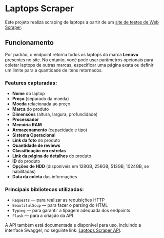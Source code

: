# Laptops Scraper

Este projeto realiza scraping de laptops a partir de um [site de testes de Web Scraper](https://webscraper.io/test-sites/e-commerce/static/computers).

## Funcionamento

Por padrão, o endpoint retorna todos os laptops da marca **Lenovo** presentes no site. No entanto, você pode usar parâmetros opcionais para coletar laptops de outras marcas, especificar uma página exata ou definir um limite para a quantidade de itens retornados.

### Features capturadas:
- **Nome** do laptop
- **Preço** (separado da moeda)
- **Moeda** relacionada ao preço
- **Marca** do produto
- **Dimensões** (altura, largura, profundidade)
- **Processador**
- **Memória RAM**
- **Armazenamento** (capacidade e tipo)
- **Sistema Operacional**
- **Link da foto** do produto
- **Quantidade de reviews**
- **Classificação em estrelas**
- **Link da página de detalhes** do produto
- **ID** do produto
- **Opções de HDD** (disponíveis em 128GB, 256GB, 512GB, 1024GB, se habilitadas)
- **Data da coleta** das informações

### Principais bibliotecas utilizadas:
- `Requests` — para realizar as requisições HTTP
- `BeautifulSoup` — para fazer o parsing do HTML
- `Typing` — para garantir a tipagem adequada dos endpoints
- `Flask` — para a criação da API

A API também está documentada e disponível para uso, incluindo a interface Swagger, no seguinte link: [Laptops Scraper API](https://laptops-scraper.vercel.app/).